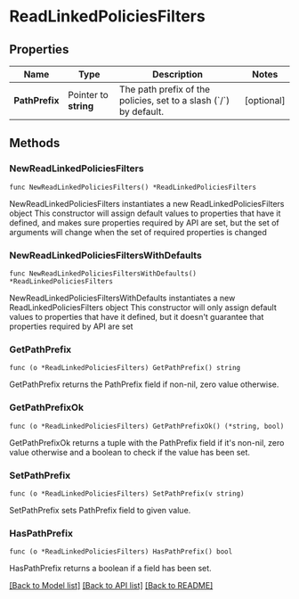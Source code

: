 # ReadLinkedPoliciesFilters

## Properties

Name | Type | Description | Notes
------------ | ------------- | ------------- | -------------
**PathPrefix** | Pointer to **string** | The path prefix of the policies, set to a slash (&#x60;/&#x60;) by default. | [optional] 

## Methods

### NewReadLinkedPoliciesFilters

`func NewReadLinkedPoliciesFilters() *ReadLinkedPoliciesFilters`

NewReadLinkedPoliciesFilters instantiates a new ReadLinkedPoliciesFilters object
This constructor will assign default values to properties that have it defined,
and makes sure properties required by API are set, but the set of arguments
will change when the set of required properties is changed

### NewReadLinkedPoliciesFiltersWithDefaults

`func NewReadLinkedPoliciesFiltersWithDefaults() *ReadLinkedPoliciesFilters`

NewReadLinkedPoliciesFiltersWithDefaults instantiates a new ReadLinkedPoliciesFilters object
This constructor will only assign default values to properties that have it defined,
but it doesn't guarantee that properties required by API are set

### GetPathPrefix

`func (o *ReadLinkedPoliciesFilters) GetPathPrefix() string`

GetPathPrefix returns the PathPrefix field if non-nil, zero value otherwise.

### GetPathPrefixOk

`func (o *ReadLinkedPoliciesFilters) GetPathPrefixOk() (*string, bool)`

GetPathPrefixOk returns a tuple with the PathPrefix field if it's non-nil, zero value otherwise
and a boolean to check if the value has been set.

### SetPathPrefix

`func (o *ReadLinkedPoliciesFilters) SetPathPrefix(v string)`

SetPathPrefix sets PathPrefix field to given value.

### HasPathPrefix

`func (o *ReadLinkedPoliciesFilters) HasPathPrefix() bool`

HasPathPrefix returns a boolean if a field has been set.


[[Back to Model list]](../README.md#documentation-for-models) [[Back to API list]](../README.md#documentation-for-api-endpoints) [[Back to README]](../README.md)


